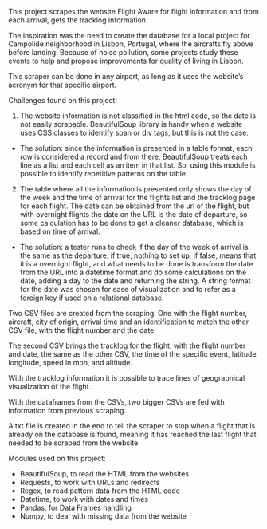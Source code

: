 This project scrapes the website Flight Aware for flight information and from each arrival, gets the tracklog information.

The inspiration was the need to create the database for a local project for Campolide neighborhood in Lisbon, Portugal, where the aircrafts fly above before landing. Because of noise pollution, some projects study these events to help and propose improvements for quality of living in Lisbon.

This scraper can be done in any airport, as long as it uses the website’s acronym for that specific airport.

Challenges found on this project:
1. The website information is not classified in the html code, so the date is not easily scrapable. BeautifulSoup library is handy when a website uses CSS classes to identify span or div tags, but this is not the case.

- The solution: since the information is presented in a table format, each row is considered a record and from there, BeautifulSoup treats each line as a list and each cell as an item in that list. So, using this module is possible to identify repetitive patterns on the table.

2. The table where all the information is presented only shows the day of the week and the time of arrival for the flights list and the tracklog page for each flight. The date can be obtained from the url of the flight, but with overnight flights the date on the URL is the date of departure, so some calculation has to be done to get a cleaner database, which is based on time of arrival.

- The solution: a tester runs to check if the day of the week of arrival is the same as the departure, if true, nothing to set up, if false, means that it is a overnight flight, and what needs to be done is transform the date from the URL into a datetime format and do some calculations on the date, adding a day to the date and returning the string. A string format for the date was chosen for ease of visualization and to refer as a foreign key if used on a relational database.

Two CSV files are created from the scraping. One with the flight number, aircraft, city of origin, arrival time and an identification to match the other CSV file, with the flight number and the date.

The second CSV brings the tracklog for the flight, with the flight number and date, the same as the other CSV, the time of the specific event, latitude, longitude, speed in mph, and altitude.

With the tracklog information it is possible to trace lines of geographical visualization of the flight.

With the dataframes from the CSVs, two bigger CSVs are fed with information from previous scraping.

A txt file is created in the end to tell the scraper to stop when a flight that is already on the database is found, meaning it has reached the last flight that needed to be scraped from the website.

Modules used on this project:
- BeautifulSoup, to read the HTML from the websites
- Requests, to work with URLs and redirects
- Regex, to read pattern data from the HTML code
- Datetime, to work with dates and times
- Pandas, for Data Frames handling
- Numpy, to deal with missing data from the website
